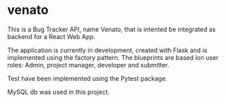 # venato

This is a Bug Tracker API, name Venato, that is intented be integrated as backend for a React Web App.

The application is currently in development, created with Flask and is implemented using the factory pattern. The blueprints are based ion user roles: Admin, project manager, developer and submitter.

Test have been implemented using the Pytest package.

MySQL db was used in this project.
